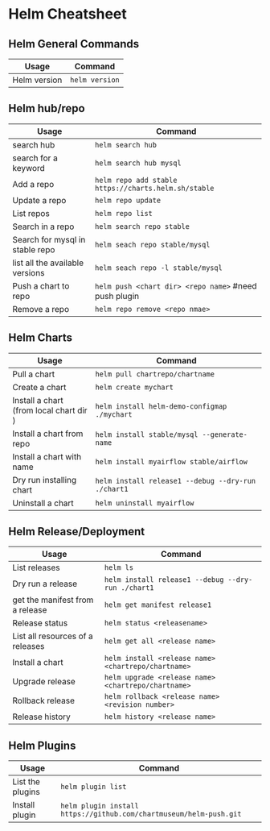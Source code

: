 # Helm Cheatsheet

## Helm General Commands
Usage | Command
----- | -------
Helm version | `helm version`

## Helm hub/repo
Usage | Command
----- | -------
search hub | `helm search hub`
search for a keyword | `helm search hub mysql`
Add a repo | `helm repo add stable https://charts.helm.sh/stable`
Update a repo | `helm repo update`
List repos | `helm repo list`
Search in a repo | `helm search repo stable`
Search for mysql in stable repo | `helm seach repo stable/mysql`
list all the available versions | `helm seach repo -l stable/mysql`
Push a chart to repo | `helm push <chart dir> <repo name>` #need push plugin
Remove a repo | `helm repo remove <repo nmae>`

## Helm Charts
Usage | Command
----- | -------
Pull a chart | `helm pull chartrepo/chartname`
Create a chart | `helm create mychart`
Install a chart</br>(from local chart dir ) | `helm install helm-demo-configmap ./mychart`
Install a chart from repo | `helm install stable/mysql --generate-name`
Install a chart with name | `helm install myairflow stable/airflow`
Dry run installing chart | `helm install release1 --debug --dry-run ./chart1`
Uninstall a chart | `helm uninstall myairflow`

## Helm Release/Deployment
Usage | Command
----- | -------
List releases | `helm ls`
Dry run a release | `helm install release1 --debug --dry-run ./chart1`
get the manifest from a release | `helm get manifest release1`
Release status | `helm status <releasename>`
List all resources of a releases | `helm get all <release name>`
Install a chart | `helm install <release name> <chartrepo/chartname>`
Upgrade release | `helm upgrade <release name> <chartrepo/chartname>`
Rollback release | `helm rollback <release name> <revision number>`
Release history | `helm history <release name>`

## Helm Plugins
Usage | Command
----- | -------
List the plugins | `helm plugin list`
Install plugin | `helm plugin install https://github.com/chartmuseum/helm-push.git`
